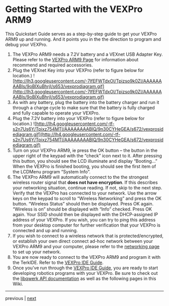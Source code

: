 # Getting Started with the VEXPro ARM9 #

This Quickstart Guide serves as a step-by-step guide to get your VEXPro ARM9 up and running.  And it points you in the the direction to program and debug your VEXPro.

  1. The VEXPro ARM9 needs a 7.2V battery and a VEXnet USB Adapter Key. Please refer to the [VEXPro ARM9 Page](http://www.vexrobotics.com/217-2180.html) for information about recommend and required accessories.
  1. Plug the VEXnet Key into your VEXPro (refer to figure below for location.) ![http://lh3.googleusercontent.com/-7IfEFWTdxOI/Tpizso9k0ZI/AAAAAAAABls/9oBIXuBhrjI/s653/vexprodiagram.gif](http://lh3.googleusercontent.com/-7IfEFWTdxOI/Tpizso9k0ZI/AAAAAAAABls/9oBIXuBhrjI/s653/vexprodiagram.gif)
  1. As with any battery, plug the battery into the battery charger and run it through a charge cycle to make sure that the battery is fully charged and fully capable to operate your VEXPro.
  1. Plug the 7.2V battery into your VEXPro (refer to figure below for location.) ![http://lh4.googleusercontent.com/-tf-s2n7Us6Y/Tpixz754MTI/AAAAAAAABlQ/9n30CYHeGEA/s672/vexprosidediagram.gif](http://lh4.googleusercontent.com/-tf-s2n7Us6Y/Tpixz754MTI/AAAAAAAABlQ/9n30CYHeGEA/s672/vexprosidediagram.gif)
  1. Turn on your VEXPro ARM9, ie press the OK button – the button in the upper right of the keypad with the “check” icon next to it.  After pressing this button, you should see the LCD illuminate and display  “Booting...” When the VEXPro is finished booting, you should see the first item of the LCDMenu program “System Info”.
  1. The VEXPro ARM9 will automatically connect to the the strongest wireless router signal that **does not have encryption**.  If this describes your networking situation, continue reading.  If not, skip to the next step.  Verify that the VEXPro has connected to your network.  Use the arrow keys on the keypad to scroll to “Wireless Networking” and press the OK button.  “Wireless Status” should then be displayed.  Press OK again.  “Wireless is on” should be displayed with “Info” checked.  Press OK again.  Your SSID should then be displayed with the DHCP-assigned IP address of your VEXPro.  If you wish, you can try to ping this address from your desktop computer for further verification that your VEXPro is connected and up and running.
  1. If you wish to connect to a wireless network that is protected/encrypted, or establish your own direct connect ad-hoc network between your VEXPro ARM9 and your computer, please refer to the [networking page](WirelessNetworking.md) to set up your network.
  1. You are now ready to connect to the VEXPro ARM9 and program it with the TerkIDE.  Refer to the [VEXPro IDE Guide](http://code.google.com/p/terk-ide/wiki/InstallationInstructions).
  1. Once you've run through the [VEXPro IDE Guide](http://code.google.com/p/terk-ide/wiki/InstallationInstructions), you are ready to start developing robotics programs with your VEXPro.  Be sure to check out the [libqwerk API documentation](libqwerkAPI.md) as well as the following pages in this Wiki.


---

previous | [next](VEXProTerkOSUserGuide.md)